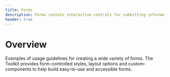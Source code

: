 ```yaml
---
title: Forms
description: Forms contain interactive controls for submitting information to a web server.
header: true
---
```


# Overview

Examples of usage guidelines for creating a wide variety of forms. The Toolkit provides form-controlled styles, layout options and custom-components to help build easy-to-use and accessible forms. 
